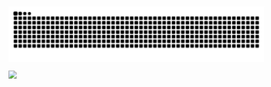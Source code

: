 <picture>
  <source media="(prefers-color-scheme: dark)" srcset="https://raw.githubusercontent.com/koftamainee/koftamainee/output/github-contribution-grid-snake-dark.svg">
  <source media="(prefers-color-scheme: light)" srcset="https://raw.githubusercontent.com/platane/koftamainee/koftamainee/github-contribution-grid-snake.svg">
  <img alt="github contribution grid snake animation" src="https://raw.githubusercontent.com/koftamainee/koftamainee/output/github-contribution-grid-snake.svg">
</picture>

[![](https://visitcount.itsvg.in/api?id=koftamainee&icon=0&color=0)](https://visitcount.itsvg.in)
